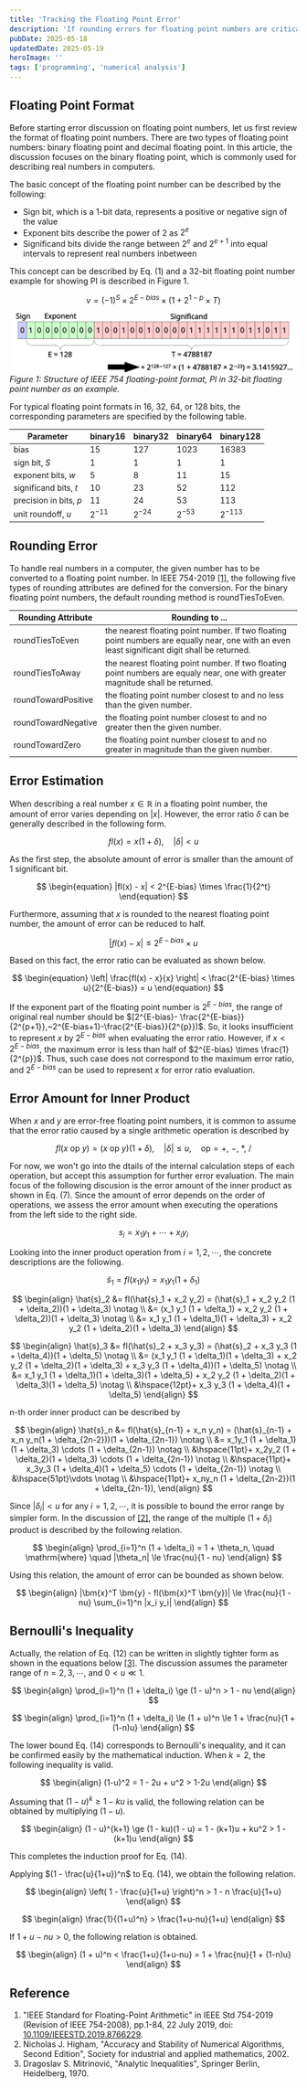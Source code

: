 ```yaml
---
title: 'Tracking the Floating Point Error'
description: 'If rounding errors for floating point numbers are critical for your numerical calculation, what is the correct way to estimate and track the error? We will look into the definition in IEEE 754-2019 and discuss a basic methodology for the error estimation.'
pubDate: 2025-05-18
updatedDate: 2025-05-19
heroImage: ''
tags: ['programming', 'numerical analysis']
---
```


## Floating Point Format

Before starting error discussion on floating point numbers, let us first review the format of floating point numbers.
There are two types of floating point numbers: binary floating point and decimal floating point.
In this article, the discussion focuses on the binary floating point, which is commonly used for describing real numbers in computers.

The basic concept of the floating point number can be described by the following:

- Sign bit, which is a 1-bit data, represents a positive or negative sign of the value
- Exponent bits describe the power of 2 as $2^e$
- Significand bits divide the range between $2^e$ and $2^{e+1}$ into equal intervals to represent real numbers inbetween

This concept can be described by Eq. (1) and a 32-bit floating point number example for showing PI is described in Figure 1.

$$
\begin{equation}
v = (-1)^S \times 2^{E-bias} \times (1 + 2^{1-p} \times T)
\end{equation}
$$

![floating-point-error-1](../figures/floating-point-error-1.svg)
_Figure 1: Structure of IEEE 754 floating-point format, PI in 32-bit floating point number as an example._

For typical floating point formats in 16, 32, 64, or 128 bits, the corresponding parameters are specified by the following table.

| Parameter              | binary16  | binary32  | binary64  | binary128  |
| ---------------------- | --------- | --------- | --------- | ---------- |
| bias                   | 15        | 127       | 1023      | 16383      |
| sign bit, $S$          | 1         | 1         | 1         | 1          |
| exponent bits, $w$     | 5         | 8         | 11        | 15         |
| significand bits, $t$  | 10        | 23        | 52        | 112        |
| precision in bits, $p$ | 11        | 24        | 53        | 113        |
| unit roundoff, $u$     | $2^{-11}$ | $2^{-24}$ | $2^{-53}$ | $2^{-113}$ |

## Rounding Error

To handle real numbers in a computer, the given number has to be converted to a floating point number.
In IEEE 754-2019 [[1]](#reference), the following five types of rounding attributes are defined for the conversion.
For the binary floating point numbers, the default rounding method is roundTiesToEven.

| Rounding Attribute  | Rounding to ...                                                                                                                                |
| ------------------- | ---------------------------------------------------------------------------------------------------------------------------------------------- |
| roundTiesToEven     | the nearest floating point number. If two floating point numbers are equally near, one with an even least significant digit shall be returned. |
| roundTiesToAway     | the nearest floating point number. If two floating point numbers are equaly near, one with greater magnitude shall be returned.                |
| roundTowardPositive | the floating point number closest to and no less than the given number.                                                                        |
| roundTowardNegative | the floating point number closest to and no greater then the given number.                                                                     |
| roundTowardZero     | the floating point number closest to and no greater in magnitude than the given number.                                                        |

## Error Estimation

When describing a real number $x \in \mathbb{R}$ in a floating point number, the amount of error varies depending on $|x|$.
However, the error ratio $\delta$ can be generally described in the following form.

$$
\begin{equation}
fl(x) = x(1 + \delta), \quad |\delta| < u
\end{equation}
$$

As the first step, the absolute amount of error is smaller than the amount of 1 significant bit.

$$
\begin{equation}
|fl(x) - x| < 2^{E-bias} \times \frac{1}{2^t}
\end{equation}
$$

Furthermore, assuming that $x$ is rounded to the nearest floating point number, the amount of error can be reduced to half.

$$
\begin{equation}
|fl(x) - x| \le 2^{E-bias} \times u
\end{equation}
$$

Based on this fact, the error ratio can be evaluated as shown below.

$$
\begin{equation}
\left| \frac{fl(x) - x}{x} \right| < \frac{2^{E-bias} \times u}{2^{E-bias}} = u
\end{equation}
$$

If the exponent part of the floating point number is $2^{E-bias}$, the range of original real number should be $[2^{E-bias}- \frac{2^{E-bias}}{2^{p+1}},~2^{E-bias+1}-\frac{2^{E-bias}}{2^{p}})$. So, it looks insufficient to represent $x$ by $2^{E-bias}$ when evaluating the error ratio.
However, if $x < 2^{E-bias}$, the maximum error is less than half of $2^{E-bias} \times \frac{1}{2^{p}}$.
Thus, such case does not correspond to the maximum error ratio, and $2^{E-bias}$ can be used to represent $x$ for error ratio evaluation.

## Error Amount for Inner Product

When $x$ and $y$ are error-free floating point numbers, it is common to assume that the error ratio caused by a single arithmetic operation is described by

$$
\begin{equation}
fl(x~\mathrm{op}~y) = (x~\mathrm{op}~y)(1 + \delta),\quad |\delta| \le u,
\quad \mathrm{op} = +,~-,~*,~/
\end{equation}
$$

For now, we won't go into the dtails of the internal calculation steps of each operation, but accept this assumption for further error evaluation.
The main focus of the following discusion is the error amount of the inner product as shown in Eq. (7).
Since the amount of error depends on the order of operations, we assess the error amount when executing the operations from the left side to the right side.

$$
\begin{equation}
s_i = x_1 y_1 + \cdots + x_i y_i
\end{equation}
$$

Looking into the inner product operation from $i = 1, 2, \cdots ,$ the concrete descriptions are the following.

$$
\begin{equation}
\hat{s}_1 = fl(x_1 y_1) = x_1 y_1 (1 + \delta_1)
\end{equation}
$$

$$
\begin{align}
\hat{s}_2 &= fl(\hat{s}_1 + x_2 y_2) = (\hat{s}_1 + x_2 y_2 (1 + \delta_2))(1 + \delta_3) \notag \\
&= (x_1 y_1 (1 + \delta_1) + x_2 y_2 (1 + \delta_2))(1 + \delta_3) \notag \\
&= x_1 y_1 (1 + \delta_1)(1 + \delta_3) + x_2 y_2 (1 + \delta_2)(1 + \delta_3)
\end{align}
$$

$$
\begin{align}
\hat{s}_3 &= fl(\hat{s}_2 + x_3 y_3) = (\hat{s}_2 + x_3 y_3 (1 + \delta_4))(1 + \delta_5) \notag \\
&= (x_1 y_1 (1 + \delta_1)(1 + \delta_3) + x_2 y_2 (1 + \delta_2)(1 + \delta_3) + x_3 y_3 (1 + \delta_4))(1 + \delta_5) \notag \\
&= x_1 y_1 (1 + \delta_1)(1 + \delta_3)(1 + \delta_5) + x_2 y_2 (1 + \delta_2)(1 + \delta_3)(1 + \delta_5) \notag \\
&\hspace{12pt}+ x_3 y_3 (1 + \delta_4)(1 + \delta_5)
\end{align}
$$

n-th order inner product can be described by

$$
\begin{align}
\hat{s}_n &= fl(\hat{s}_{n-1} + x_n y_n) = (\hat{s}_{n-1} + x_n y_n(1 + \delta_{2n-2}))(1 + \delta_{2n-1}) \notag \\
&= x_1y_1 (1 + \delta_1)(1 + \delta_3) \cdots (1 + \delta_{2n-1}) \notag \\
&\hspace{11pt}+ x_2y_2 (1 + \delta_2)(1 + \delta_3) \cdots (1 + \delta_{2n-1}) \notag \\
&\hspace{11pt}+ x_3y_3 (1 + \delta_4)(1 + \delta_5) \cdots (1 + \delta_{2n-1}) \notag \\
&\hspace{51pt}\vdots \notag \\
&\hspace{11pt}+ x_ny_n (1 + \delta_{2n-2})(1 + \delta_{2n-1}),
\end{align}
$$

Since $|\delta_i| < u$ for any $i = 1, 2, \cdots$, it is possible to bound the error range by simpler form.
In the discussion of [[2]](#reference), the range of the multiple $(1 + \delta_i)$ product is described by the following relation.

$$
\begin{align}
\prod_{i=1}^n (1 + \delta_i) = 1 + \theta_n, \quad \mathrm{where} \quad |\theta_n| \le \frac{nu}{1 - nu}
\end{align}
$$

Using this relation, the amount of error can be bounded as shown below.

$$
\begin{align}
|\bm{x}^T \bm{y} - fl(\bm{x}^T \bm{y})| \le \frac{nu}{1 - nu} \sum_{i=1}^n |x_i y_i|
\end{align}
$$

## Bernoulli's Inequality

Actually, the relation of Eq. (12) can be written in slightly tighter form as shown in the equations below [[3]](#reference).
The discussion assumes the parameter range of $n = 2, 3, \cdots$, and $0 < u \ll 1$.

$$
\begin{align}
\prod_{i=1}^n (1 + \delta_i) \ge (1 - u)^n > 1 - nu
\end{align}
$$

$$
\begin{align}
\prod_{i=1}^n (1 + \delta_i) \le (1 + u)^n \le 1 + \frac{nu}{1 + (1-n)u}
\end{align}
$$

The lower bound Eq. (14) corresponds to Bernoulli's inequality, and it can be confirmed easily by the mathematical induction.
When $k=2$, the following inequality is valid.

$$
\begin{align}
(1-u)^2 = 1 - 2u + u^2 > 1-2u
\end{align}
$$

Assuming that $(1 - u)^k \ge 1 - ku$ is valid, the following relation can be obtained by multiplying $(1 - u)$.

$$
\begin{align}
(1 - u)^{k+1} \ge (1 - ku)(1 - u) = 1 - (k+1)u + ku^2 > 1 - (k+1)u
\end{align}
$$

This completes the induction proof for Eq. (14).

Applying $(1 - \frac{u}{1+u})^n$ to Eq. (14), we obtain the following relation.

$$
\begin{align}
\left( 1 - \frac{u}{1+u} \right)^n > 1 - n \frac{u}{1+u}
\end{align}
$$

$$
\begin{align}
\frac{1}{(1+u)^n} > \frac{1+u-nu}{1+u}
\end{align}
$$

If $1 + u -nu > 0$, the following relation is obtained.

$$
\begin{align}
(1 + u)^n < \frac{1+u}{1+u-nu} = 1 + \frac{nu}{1 + (1-n)u}
\end{align}
$$

## Reference

1. "IEEE Standard for Floating-Point Arithmetic" in IEEE Std 754-2019 (Revision of IEEE 754-2008), pp.1-84, 22 July 2019, doi: [10.1109/IEEESTD.2019.8766229](https://doi.org/10.1109/IEEESTD.2019.8766229).
2. Nicholas J. Higham, "Accuracy and Stability of Numerical Algorithms, Second Edition", Society for industrial and applied mathematics, 2002.
3. Dragoslav S. Mitrinović, "Analytic Inequalities", Springer Berlin, Heidelberg, 1970.
